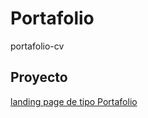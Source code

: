 # Portafolio
portafolio-cv

## Proyecto
[landing page de tipo Portafolio](https://serg274.github.io/portfolio/)
